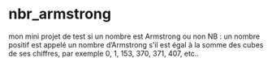 # nbr_armstrong
mon mini projet de test si un nombre est Armstrong ou non
NB : un nombre positif est appelé un nombre d’Armstrong s’il est égal à la somme des cubes de ses chiffres, par exemple 0, 1, 153, 370, 371, 407, etc..